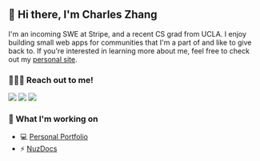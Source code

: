 ## 👋 Hi there, I'm Charles Zhang
I'm an incoming SWE at Stripe, and a recent CS grad from UCLA. I enjoy building small web apps for communities that I'm a part of and like to give back to. If you're interested in learning more about me, feel free to check out my [personal site](https://czhangy.io).

### 🙋🏻‍♂️ Reach out to me!
[<img src="https://img.shields.io/badge/Instagram-E4405F?style=for-the-badge&logo=instagram&logoColor=white" />](https://www.instagram.com/c.zhangg/)
[<img src="https://img.shields.io/badge/LinkedIn-0077B5?style=for-the-badge&logo=linkedin&logoColor=white" />](https://www.linkedin.com/in/charles-zhang-14746519b/)
[<img src="https://img.shields.io/badge/Twitter-1DA1F2?style=for-the-badge&logo=twitter&logoColor=white" />](https://twitter.com/czhangy_)

### 📌 What I'm working on
- 💻 [Personal Portfolio](https://czhangy.io)
- ⚡ [NuzDocs](https://nuzdocs.vercel.app/)
